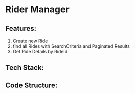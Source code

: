 # Rider Manager

## Features:

1. Create new Ride
2. find all Rides with SearchCriteria and Paginated Results
3. Get Ride Details by RideId

## Tech Stack:


## Code Structure:


## 